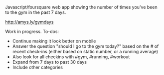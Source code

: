 ﻿Javascript/foursquare web app showing the number of times you've been to the gym in the past 7 days.

http://amys.ly/gymdays

Work in progress. To-dos:
- Continue making it look better on mobile
- Answer the question "should I go to the gym today?" based on the # of recent check-ins (either based on static number, or a running average)
- Also look for all checkins with #gym, #running, #workout
- Expand from 7 days to past 30 days
- Include other categories